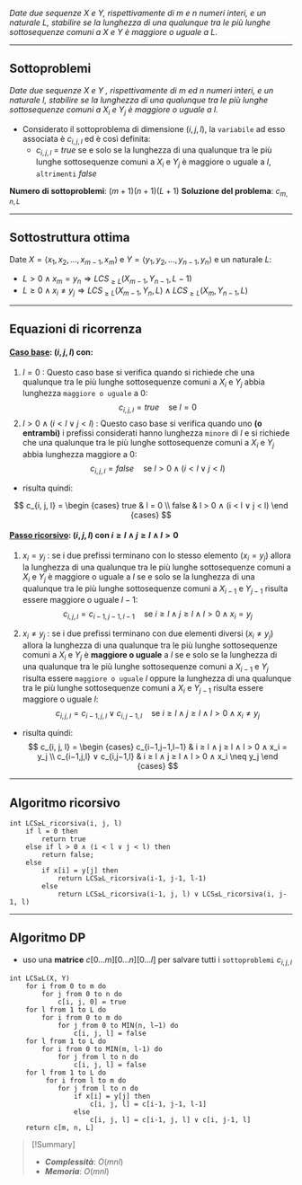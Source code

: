 *Date due sequenze $X$ e $Y$, rispettivamente di $m$ e $n$ numeri interi, e un naturale $L$, stabilire se la lunghezza di una qualunque tra le più lunghe sottosequenze comuni a $X$ e $Y$ è maggiore o uguale a $L$.*

---
## Sottoproblemi

*Date due sequenze $X$ e $Y$ , rispettivamente di $m$ ed $n$ numeri interi, e un naturale $l$, stabilire se la lunghezza di una qualunque tra le più lunghe sottosequenze comuni a $X_i$ e $Y_j$ è maggiore o uguale a $l$.*

- Considerato il sottoproblema di dimensione $(i, j, l)$, la `variabile` ad esso associata è $c_{i,j,l}$ ed è così definita:
	- $c_{i,j, l}$ = $true$ se e solo se la lunghezza di una qualunque tra le più lunghe sottosequenze comuni a $X_i$ e $Y_j$ è maggiore o uguale a $l$, `altrimenti` $false$

**Numero di sottoproblemi**: $(m+1)(n+1)(L+1)$
**Soluzione del problema**: $c_{m, n, L}$

---
## Sottostruttura ottima

Date $X=⟨x_1, x_2, …, x_{m-1}, x_m⟩$ e $Y=⟨y_1, y_2, …, y_{n-1}, y_n⟩$ e un naturale $L$:

- $L > 0 \land x_m = y_n \Rightarrow LCS_{≥L}(X_{m-1}, Y_{n-1}, L-1)$ 
- $L ≥ 0 ∧ x_i \neq y_j \Rightarrow LCS_{≥L}(X_{m-1}, Y_{n}, L) ∧ LCS_{≥L}(X_{m}, Y_{n-1}, L)$

---
## Equazioni di ricorrenza
#### <u>**Caso base**</u>: $(i, j, l)$ con:
1. $l = 0$ :
	Questo caso base si verifica quando si richiede che una qualunque tra le più lunghe sottosequenze comuni a $X_i$ e $Y_j$ abbia lunghezza `maggiore o uguale` a $0$: $$c_{i, j, l} = true \quad\text{se } l = 0$$
2. $l > 0 ∧ (i < l ∨ j < l)$ :
	Questo caso base si verifica quando uno **(o entrambi)** i prefissi considerati hanno lunghezza `minore` di $l$ e si richiede che una qualunque tra le più lunghe sottosequenze comuni a $X_i$ e $Y_j$ abbia lunghezza maggiore a $0$: $$c_{i, j, l} = false \quad\text{se } l > 0 ∧ (i < l ∨ j < l)$$
- risulta quindi:

$$
c_{i, j, l} = 
\begin {cases} 
true & l = 0 \\
false & l > 0 ∧ (i < l ∨ j < l)
\end {cases}
$$

#### <u>**Passo ricorsivo**</u>: $(i, j, l)$ con $i ≥ l ∧ j ≥ l ∧ l > 0$
1. $x_i = y_j$ : 
	se i due prefissi terminano con lo stesso elemento $(x_i = y_j)$ allora la lunghezza di una qualunque tra le più lunghe sottosequenze comuni a $X_i$ e $Y_j$ è maggiore o uguale a $l$ se e solo se la lunghezza di una qualunque tra le più lunghe sottosequenze comuni a $X_{i−1}$ e $Y_{j−1}$ risulta essere maggiore o uguale $l−1$:
$$c_{i,j,l} = c_{i−1,j−1,l−1} \quad\text{se } i ≥ l ∧ j ≥ l ∧ l > 0 ∧ x_i = y_j$$

2. $x_i \neq y_j$ : 
	se i due prefissi terminano con due elementi diversi $(x_i \neq y_j)$ allora la lunghezza di una qualunque tra le più lunghe sottosequenze comuni a $X_i$ e $Y_j$ è **maggiore o uguale** a $l$ se e solo se la lunghezza di una qualunque tra le più lunghe sottosequenze comuni a $X_{i−1}$ e $Y_j$ risulta essere `maggiore o uguale` $l$ oppure la lunghezza di una qualunque tra le più lunghe sottosequenze comuni a $X_i$ e $Y_{j−1}$ risulta essere maggiore o uguale $l$:
$$c_{i,j,l} = c_{i−1,j,l} ∨ c_{i,j−1,l} \quad\text{se } i ≥ l ∧ j ≥ l ∧ l > 0 ∧ x_i \neq y_j$$
- risulta quindi:
$$
c_{i, j, l} = 
\begin {cases}
c_{i−1,j−1,l−1} & i ≥ l ∧ j ≥ l ∧ l > 0 ∧ x_i = y_j \\
c_{i−1,j,l} ∨ c_{i,j−1,l} & i ≥ l ∧ j ≥ l ∧ l > 0 ∧ x_i \neq y_j
\end {cases}
$$
---
## Algoritmo ricorsivo

``` Pseudocodice TI:"LCS≥L_ricorsiva" "FOLD"
int LCS≥L_ricorsiva(i, j, l)
	if l = 0 then
		return true
	else if l > 0 ∧ (i < l ∨ j < l) then
		return false;
	else
		if x[i] = y[j] then
			return LCS≥L_ricorsiva(i-1, j-1, l-1)
		else
			return LCS≥L_ricorsiva(i-1, j, l) ∨ LCS≤L_ricorsiva(i, j-1, l)
```

---
## Algoritmo DP

- uso una **matrice** $c[0...m][0...n][0...l]$ per salvare tutti i `sottoproblemi` $c_{i, j, l}$

``` Pseudocodice TI:"LCS≥L" "FOLD"
int LCS≥L(X, Y) 
	for i from 0 to m do
		for j from 0 to n do
			c[i, j, 0] = true
	for l from 1 to L do
		for i from 0 to m do
			for j from 0 to MIN(n, l−1) do
				c[i, j, l] = false
	for l from 1 to L do
		for i from 0 to MIN(m, l-1) do
			for j from l to n do
				c[i, j, l] = false
	for l from 1 to L do
		 for i from l to m do
			for j from l to n do
				if x[i] = y[j] then
					c[i, j, l] = c[i-1, j-1, l-1]
				else
					c[i, j, l] = c[i-1, j, l] ∨ c[i, j-1, l]
	return c[m, n, L]
```

> [!Summary]
> - ***Complessità***: $O(mnl)$
> - ***Memoria***: $O(mnl)$